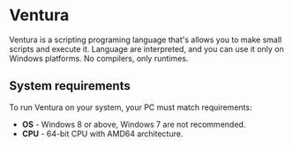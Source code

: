 # Ventura
Ventura is a scripting programing language that's allows you to make small scripts and execute it. 
Language are interpreted, and you can use it only on Windows platforms.
No compilers, only runtimes.

## System requirements
To run Ventura on your system, your PC must match requirements:
- **OS** - Windows 8 or above, Windows 7 are not recommended.
- **CPU** - 64-bit CPU with AMD64 architecture.